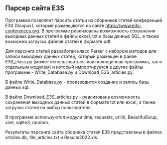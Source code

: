 ## Парсер сайта E3S

Программа позволяет парсить статьи из сборников статей конференций E3S (Scopus), которые размещяются на сайте  https://www.e3s-conferences.org.
В программе реализована возможность сохранения выходных данных статей в файлы excel, txt и базы данных SQL, а также возможна загрузка файлов статей в формате pdf.

Для парсинга статей разработан класс Parser с набором методов для записи выходных данных статей, который размещен в файле E3S_class.py (может использоваться, как полноценная программа, так и отдельным модулем) и который импортируется в другие файлы программы - Write_Database.py и Download_E3S_articles.py. 

В файле Write_Database.py - производится создание и запись базы данных sql.

В файле Download_E3S_articles.py - реализована возможность сохранения выходных данных статей в формате txt или excel, а также загрузка статей на выбор пользователя.

В программе используются модули time, requests, urllib, BeautifulSoup, xlwt, sqlite3, random.

Результаты парсинга сайта сборника статей E3S представлены в файлах articles.db, file_articles.txt и Results2022.xls.

